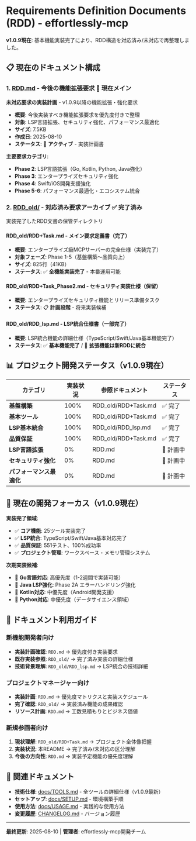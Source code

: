 # Requirements Definition Documents (RDD) - effortlessly-mcp

**v1.0.9現在**: 基本機能実装完了により、RDD構造を対応済み/未対応で再整理しました。

## 📋 現在のドキュメント構成

### 1. [RDD.md](./RDD.md) - 今後の機能拡張要求 🎯 **現在メイン**
**未対応要求の実装計画** - v1.0.9以降の機能拡張・強化要求

- **概要**: 今後実装すべき機能拡張要求を優先度付きで整理
- **対象**: LSP言語拡張、セキュリティ強化、パフォーマンス最適化
- **サイズ**: 7.5KB
- **作成日**: 2025-08-10
- **ステータス**: 🎯 **アクティブ** - 実装計画書

**主要要求カテゴリ**:
- **Phase 2**: LSP言語拡張（Go, Kotlin, Python, Java強化）
- **Phase 3**: エンタープライズセキュリティ強化
- **Phase 4**: Swift/iOS開発支援強化
- **Phase 5-6**: パフォーマンス最適化・エコシステム統合

### 2. [RDD_old/](./RDD_old/) - 対応済み要求アーカイブ ✅ **完了済み**
実装完了したRDD文書の保管ディレクトリ

#### RDD_old/RDD+Task.md - メイン要求定義書（完了）
- **概要**: エンタープライズ級MCPサーバーの完全仕様（実装完了）
- **対象フェーズ**: Phase 1-5（基盤構築〜品質向上）
- **サイズ**: 825行（41KB）
- **ステータス**: ✅ **全機能実装完了** - 本番運用可能

#### RDD_old/RDD+Task_Phase2.md - セキュリティ実装仕様（保留）
- **概要**: エンタープライズセキュリティ機能とリリース準備タスク
- **ステータス**: 📋 **計画段階** - 将来実装候補

#### RDD_old/RDD_lsp.md - LSP統合仕様書（一部完了）
- **概要**: LSP統合機能の詳細仕様（TypeScript/Swift/Java基本機能完了）
- **ステータス**: ✅ **基本機能完了** / 🔄 **拡張機能は新RDDに統合**

## 📊 プロジェクト開発ステータス（v1.0.9現在）

| カテゴリ | 実装状況 | 参照ドキュメント | ステータス |
|----------|----------|------------------|------------|
| **基盤構築** | 100% | RDD_old/RDD+Task.md | ✅ 完了 |
| **基本ツール** | 100% | RDD_old/RDD+Task.md | ✅ 完了 |
| **LSP基本統合** | 100% | RDD_old/RDD_lsp.md | ✅ 完了 |
| **品質保証** | 100% | RDD_old/RDD+Task.md | ✅ 完了 |
| **LSP言語拡張** | 0% | RDD.md | 🎯 計画中 |
| **セキュリティ強化** | 0% | RDD.md | 🎯 計画中 |
| **パフォーマンス最適化** | 0% | RDD.md | 🎯 計画中 |

## 🎯 現在の開発フォーカス（v1.0.9現在）

**実装完了領域**:
- ✅ **コア機能**: 25ツール実装完了
- ✅ **LSP統合**: TypeScript/Swift/Java基本対応完了
- ✅ **品質保証**: 551テスト、100%成功率
- ✅ **プロジェクト管理**: ワークスペース・メモリ管理システム

**次期実装候補**:
- 🎯 **Go言語対応**: 高優先度（1-2週間で実装可能）
- 🎯 **Java LSP強化**: Phase 2A エラーハンドリング強化
- 🎯 **Kotlin対応**: 中優先度（Android開発支援）
- 🎯 **Python対応**: 中優先度（データサイエンス領域）

## 📝 ドキュメント利用ガイド

### 新機能開発者向け
- **実装計画確認**: `RDD.md` → 優先度付き実装要求
- **既存実装参照**: `RDD_old/` → 完了済み実装の詳細仕様
- **技術背景理解**: `RDD_old/RDD_lsp.md` → LSP統合の技術詳細

### プロジェクトマネージャー向け
- **実装計画**: `RDD.md` → 優先度マトリクスと実装スケジュール
- **完了確認**: `RDD_old/` → 実装済み機能の成果確認
- **リソース計画**: `RDD.md` → 工数見積もりとビジネス価値

### 新規参画者向け
1. **現状理解**: `RDD_old/RDD+Task.md` → プロジェクト全体像把握
2. **実装状況**: 本README → 完了済み/未対応の区分理解  
3. **今後の方向性**: `RDD.md` → 実装予定機能の優先度理解

## 🔗 関連ドキュメント

- **技術仕様**: [docs/TOOLS.md](../TOOLS.md) - 全ツールの詳細仕様（v1.0.9最新）
- **セットアップ**: [docs/SETUP.md](../SETUP.md) - 環境構築手順
- **使用方法**: [docs/USAGE.md](../USAGE.md) - 実践的な使用方法
- **変更履歴**: [CHANGELOG.md](../../CHANGELOG.md) - バージョン履歴

---

**最終更新**: 2025-08-10 | **管理者**: effortlessly-mcp開発チーム
